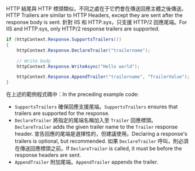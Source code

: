 <span data-ttu-id="141fd-101">HTTP 結尾與 HTTP 標頭類似，不同之處在于它們會在傳送回應主體之後傳送。</span><span class="sxs-lookup"><span data-stu-id="141fd-101">HTTP Trailers are similar to HTTP Headers, except they are sent after the response body is sent.</span></span> <span data-ttu-id="141fd-102">針對 IIS 和 HTTP.sys，只支援 HTTP/2 回應尾端。</span><span class="sxs-lookup"><span data-stu-id="141fd-102">For IIS and HTTP.sys, only HTTP/2 response trailers are supported.</span></span>

```csharp
if (httpContext.Response.SupportsTrailers())
{
    httpContext.Response.DeclareTrailer("trailername"); 

    // Write body
    httpContext.Response.WriteAsync("Hello world");

    httpContext.Response.AppendTrailer("trailername", "TrailerValue");
}
```

<span data-ttu-id="141fd-103">在上述的範例程式碼中：</span><span class="sxs-lookup"><span data-stu-id="141fd-103">In the preceding example code:</span></span>

* <span data-ttu-id="141fd-104">`SupportsTrailers` 確保回應支援尾端。</span><span class="sxs-lookup"><span data-stu-id="141fd-104">`SupportsTrailers` ensures that trailers are supported for the response.</span></span>
* <span data-ttu-id="141fd-105">`DeclareTrailer` 將指定的尾端名稱加入至 `Trailer` 回應標頭。</span><span class="sxs-lookup"><span data-stu-id="141fd-105">`DeclareTrailer` adds the given trailer name to the `Trailer` response header.</span></span> <span data-ttu-id="141fd-106">宣告回應的尾端是選擇性的，但建議使用。</span><span class="sxs-lookup"><span data-stu-id="141fd-106">Declaring a response's trailers is optional, but recommended.</span></span> <span data-ttu-id="141fd-107">如果 `DeclareTrailer` 呼叫，則必須在傳送回應標頭之前。</span><span class="sxs-lookup"><span data-stu-id="141fd-107">If `DeclareTrailer` is called, it must be before the response headers are sent.</span></span>
* <span data-ttu-id="141fd-108">`AppendTrailer` 附加尾端。</span><span class="sxs-lookup"><span data-stu-id="141fd-108">`AppendTrailer` appends the trailer.</span></span>
